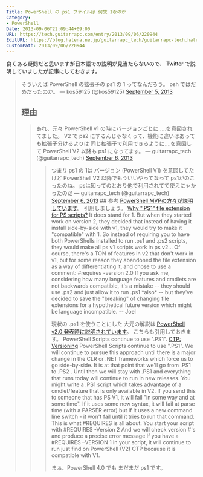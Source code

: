 ```yaml
---
Title: PowerShell の ps1 ファイルは 何故 1なのか
Category:
- PowerShell
Date: 2013-09-06T22:09:44+09:00
URL: https://tech.guitarrapc.com/entry/2013/09/06/220944
EditURL: https://blog.hatena.ne.jp/guitarrapc_tech/guitarrapc-tech.hatenablog.com/atom/entry/11696248318757675970
CustomPath: 2013/09/06/220944
---
```


良くある疑問だと思いますが日本語での説明が見当たらないので、 Twitter で説明していましたが記事にしておきます。
<blockquote class="twitter-tweet">
そういえば PowerShell の拡張子の ps1 の 1 ってなんだろう。 psh ではだめだったのか。
— kos59125 (@kos59125) <a href="https://twitter.com/kos59125/statuses/375764702145421312">September 5, 2013</a>

## 理由
<blockquote class="twitter-tweet">
あれ、元々 PowerShell v1 の時にバージョンごとに.....を意図されてました。 V2 で ps2 にするんじゃなくって、機能に違いはあっても拡張子分けるよりは 同じ拡張子で利用できるように....を意図して PowerShell V2 以降も ps1 になってます。
— guitarrapc_tech (@guitarrapc_tech) <a href="https://twitter.com/guitarrapc_tech/statuses/375796668781719552">September 6, 2013</a>
<blockquote class="twitter-tweet">
つまり ps1 の 1は バージョン (PowerShell V1) を意図してたけど PowerShell V2 以降でもういいやってなって ps1がのこったのね。 psは知ってのとおり他で利用されてて使えにゃかったのだ
— guitarrapc_tech (@guitarrapc_tech) <a href="https://twitter.com/guitarrapc_tech/statuses/375797045707026432">September 6, 2013</a>
## 参考
<a href="https://devblogs.microsoft.com/powershell/ctp-versioning">PowerShell MVPの方々が説明しています</a>。 引用しましょう。
<a href="https://groups.google.com/forum/#!topic/microsoft.public.windows.powershell/9rZosGOqodE" target="_blank">Why ".PS1" file extension for PS scripts?</a> It does stand for 1. But when they started work on version 2, they decided that instead of having it install side-by-side with v1, they would try to make it "compatible" with 1. So instead of requiring you to have both PowerShells installed to run .ps1 and .ps2 scripts, they would make all ps v1 scripts work in ps v2... Of course, there's a TON of features in v2 that don't work in v1, but for some reason they abandoned the file extension as a way of differentiating it, and chose to use a comment: #requires -version 2.0 If you ask me, considering how many language features and cmdlets are not backwards compatible, it's a mistake -- they should use .ps2 and just allow it to run .ps1 *also* -- but they've decided to save the "breaking" of changing file extensions for a hypothetical future version which might be language incompatible. -- Joel

現状の .ps1 を使うことにした 大元の解説は <a href="https://devblogs.microsoft.com/powershell/ctp-versioning">PowerShell v2.0 発表時に説明されています</a>。 こちらも引用しておきます。
PowerShell Scripts continue to use ".PS1". <a href="http://blogs.msdn.com/b/powershell/archive/2007/11/02/ctp-versioning.aspx" target="_blank">CTP: Versioning</a> PowerShell Scripts continue to use ".PS1". We will continue to pursue this approach until there is a major change in the CLR or .NET frameworks which force us to go side-by-side. It is at that point that we'll go from .PS1 to .PS2 . Until then we will stay with .PS1 and everything that runs today will continue to run in new releases. You might write a .PS1 script which takes advantage of a cmdlet/feature that is only available in V2. If you send this to someone that has PS V1, it will fail "in some way and at some time". If it uses some new syntax, it will fail at parse time (with a PARSER error) but if it uses a new command line switch - it won't fail until it tries to run that command. This is what #REQUIRES is all about. You start your script with #REQUIRES -Version 2 And we will check version #'s and produce a precise error message If you have a #REQUIRES –VERSION 1 in your script, it will continue to run just find on PowerShell (V2) CTP because it is compatible with V1.

まぁ、PowerShell 4.0 でも まだまだ ps1 です。
